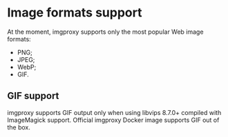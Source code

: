 # Image formats support

At the moment, imgproxy supports only the most popular Web image formats:

* PNG;
* JPEG;
* WebP;
* GIF.

## GIF support

imgproxy supports GIF output only when using libvips 8.7.0+ compiled with ImageMagick support. Official imgproxy Docker image supports GIF out of the box.
